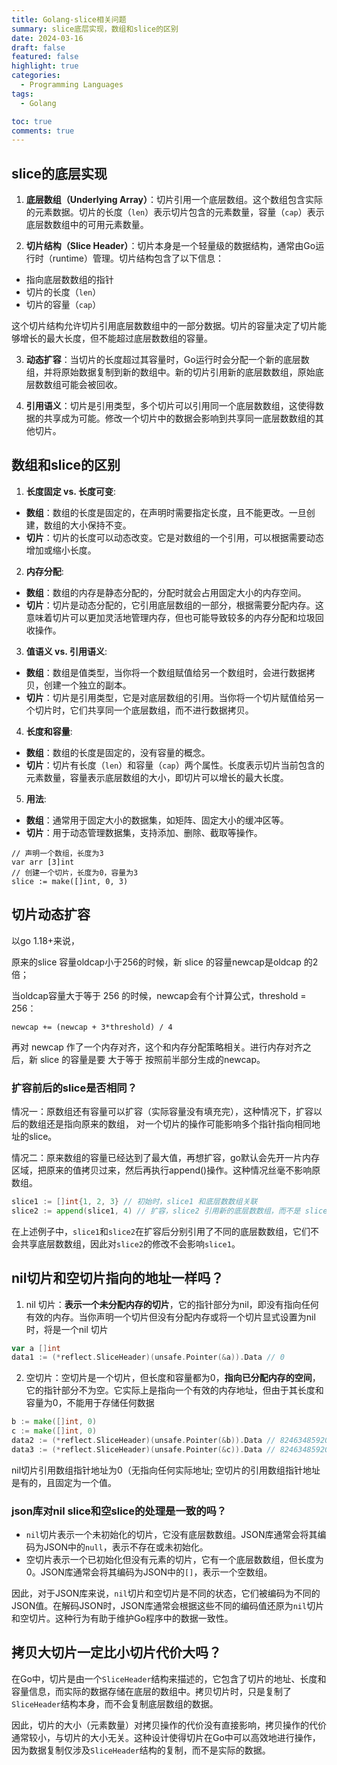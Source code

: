 ```yaml
---
title: Golang-slice相关问题
summary: slice底层实现，数组和slice的区别
date: 2024-03-16
draft: false
featured: false
highlight: true
categories:
  - Programming Languages
tags:
  - Golang

toc: true
comments: true
---
```


##  slice的底层实现

1. **底层数组（Underlying Array）**：切片引用一个底层数组。这个数组包含实际的元素数据。切片的长度（`len`）表示切片包含的元素数量，容量（`cap`）表示底层数数组中的可用元素数量。

2. **切片结构（Slice Header）**：切片本身是一个轻量级的数据结构，通常由Go运行时（runtime）管理。切片结构包含了以下信息：

- 指向底层数数组的指针
- 切片的长度（`len`）
- 切片的容量（`cap`）

这个切片结构允许切片引用底层数数组中的一部分数据。切片的容量决定了切片能够增长的最大长度，但不能超过底层数数组的容量。

3. **动态扩容**：当切片的长度超过其容量时，Go运行时会分配一个新的底层数组，并将原始数据复制到新的数组中。新的切片引用新的底层数数组，原始底层数数组可能会被回收。

4. **引用语义**：切片是引用类型，多个切片可以引用同一个底层数数组，这使得数据的共享成为可能。修改一个切片中的数据会影响到共享同一底层数数组的其他切片。

## 数组和slice的区别
1. **长度固定 vs. 长度可变**:
- **数组**：数组的长度是固定的，在声明时需要指定长度，且不能更改。一旦创建，数组的大小保持不变。
- **切片**：切片的长度可以动态改变。它是对数组的一个引用，可以根据需要动态增加或缩小长度。
2. **内存分配**:
- **数组**：数组的内存是静态分配的，分配时就会占用固定大小的内存空间。
- **切片**：切片是动态分配的，它引用底层数组的一部分，根据需要分配内存。这意味着切片可以更加灵活地管理内存，但也可能导致较多的内存分配和垃圾回收操作。
3. **值语义 vs. 引用语义**:
- **数组**：数组是值类型，当你将一个数组赋值给另一个数组时，会进行数据拷贝，创建一个独立的副本。
- **切片**：切片是引用类型，它是对底层数组的引用。当你将一个切片赋值给另一个切片时，它们共享同一个底层数组，而不进行数据拷贝。
4. **长度和容量**:
- **数组**：数组的长度是固定的，没有容量的概念。
- **切片**：切片有长度（`len`）和容量（`cap`）两个属性。长度表示切片当前包含的元素数量，容量表示底层数组的大小，即切片可以增长的最大长度。
5. **用法**:
- **数组**：通常用于固定大小的数据集，如矩阵、固定大小的缓冲区等。
- **切片**：用于动态管理数据集，支持添加、删除、截取等操作。
```
// 声明一个数组，长度为3 
var arr [3]int 
// 创建一个切片，长度为0，容量为3 
slice := make([]int, 0, 3)
```

## 切片动态扩容
以go 1.18+来说，

原来的slice 容量oldcap小于256的时候，新 slice 的容量newcap是oldcap 的2倍；

当oldcap容量大于等于 256 的时候，newcap会有个计算公式，threshold = 256：

`newcap += (newcap + 3*threshold) / 4`

再对 newcap 作了一个内存对齐，这个和内存分配策略相关。进行内存对齐之后，新 slice 的容量是要 大于等于 按照前半部分生成的newcap。

### 扩容前后的slice是否相同？

情况一：原数组还有容量可以扩容（实际容量没有填充完），这种情况下，扩容以后的数组还是指向原来的数组， 对一个切片的操作可能影响多个指针指向相同地址的slice。

情况二：原来数组的容量已经达到了最大值，再想扩容，go默认会先开一片内存区域，把原来的值拷贝过来，然后再执行append()操作。这种情况丝毫不影响原数组。
```go
slice1 := []int{1, 2, 3} // 初始时，slice1 和底层数数组关联 
slice2 := append(slice1, 4) // 扩容，slice2 引用新的底层数数组，而不是 slice1 的底层数数组
```
在上述例子中，`slice1`和`slice2`在扩容后分别引用了不同的底层数数组，它们不会共享底层数数组，因此对`slice2`的修改不会影响`slice1`。


## nil切片和空切片指向的地址一样吗？
1. nil 切片：**表示一个未分配内存的切片**，它的指针部分为nil，即没有指向任何有效的内存。当你声明一个切片但没有分配内存或将一个切片显式设置为nil时，将是一个nil 切片
```go
var a []int
data1 := (*reflect.SliceHeader)(unsafe.Pointer(&a)).Data // 0
```
2. 空切片：空切片是一个切片，但长度和容量都为0，**指向已分配内存的空间**，它的指针部分不为空。它实际上是指向一个有效的内存地址，但由于其长度和容量为0，不能用于存储任何数据
```go
b := make([]int, 0)
c := make([]int, 0)
data2 := (*reflect.SliceHeader)(unsafe.Pointer(&b)).Data // 824634859200
data3 := (*reflect.SliceHeader)(unsafe.Pointer(&c)).Data // 824634859200
```
nil切片引用数组指针地址为0（无指向任何实际地址;
空切片的引用数组指针地址是有的，且固定为一个值。

### json库对nil slice和空slice的处理是一致的吗？
- `nil`切片表示一个未初始化的切片，它没有底层数数组。JSON库通常会将其编码为JSON中的`null`，表示不存在或未初始化。
- 空切片表示一个已初始化但没有元素的切片，它有一个底层数数组，但长度为0。JSON库通常会将其编码为JSON中的`[]`，表示一个空数组。

因此，对于JSON库来说，`nil`切片和空切片是不同的状态，它们被编码为不同的JSON值。在解码JSON时，JSON库通常会根据这些不同的编码值还原为`nil`切片和空切片。这种行为有助于维护Go程序中的数据一致性。


## 拷贝大切片一定比小切片代价大吗？
在Go中，切片是由一个`SliceHeader`结构来描述的，它包含了切片的地址、长度和容量信息，而实际的数据存储在底层的数组中。拷贝切片时，只是复制了`SliceHeader`结构本身，而不会复制底层数组的数据。

因此，切片的大小（元素数量）对拷贝操作的代价没有直接影响，拷贝操作的代价通常较小，与切片的大小无关。这种设计使得切片在Go中可以高效地进行操作，因为数据复制仅涉及`SliceHeader`结构的复制，而不是实际的数据。
